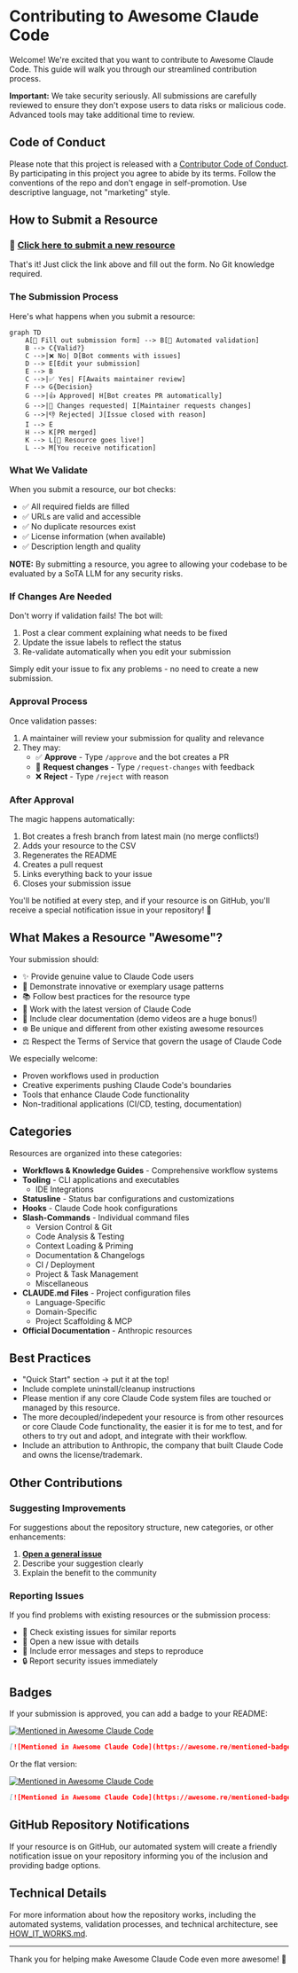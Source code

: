# Contributing to Awesome Claude Code

Welcome! We're excited that you want to contribute to Awesome Claude Code. This guide will walk you through our streamlined contribution process.

**Important:** We take security seriously. All submissions are carefully reviewed to ensure they don't expose users to data risks or malicious code. Advanced tools may take additional time to review.

## Code of Conduct

Please note that this project is released with a [Contributor Code of Conduct](code-of-conduct.md). By participating in this project you agree to abide by its terms. Follow the conventions of the repo and don't engage in self-promotion. Use descriptive language, not "marketing" style.

## How to Submit a Resource

### 🚀 **[Click here to submit a new resource](https://github.com/hesreallyhim/awesome-claude-code/issues/new?template=submit-resource.yml)**

That's it! Just click the link above and fill out the form. No Git knowledge required.

### The Submission Process

Here's what happens when you submit a resource:

```mermaid
graph TD
    A[📝 Fill out submission form] --> B[🤖 Automated validation]
    B --> C{Valid?}
    C -->|❌ No| D[Bot comments with issues]
    D --> E[Edit your submission]
    E --> B
    C -->|✅ Yes| F[Awaits maintainer review]
    F --> G{Decision}
    G -->|👍 Approved| H[Bot creates PR automatically]
    G -->|🔄 Changes requested| I[Maintainer requests changes]
    G -->|👎 Rejected| J[Issue closed with reason]
    I --> E
    H --> K[PR merged]
    K --> L[🎉 Resource goes live!]
    L --> M[You receive notification]
```

### What We Validate

When you submit a resource, our bot checks:

- ✅ All required fields are filled
- ✅ URLs are valid and accessible
- ✅ No duplicate resources exist
- ✅ License information (when available)
- ✅ Description length and quality

**NOTE:** By submitting a resource, you agree to allowing your codebase to be evaluated by a SoTA LLM for any security risks.

### If Changes Are Needed

Don't worry if validation fails! The bot will:

1. Post a clear comment explaining what needs to be fixed
2. Update the issue labels to reflect the status
3. Re-validate automatically when you edit your submission

Simply edit your issue to fix any problems - no need to create a new submission.

### Approval Process

Once validation passes:

1. A maintainer will review your submission for quality and relevance
2. They may:
   - ✅ **Approve** - Type `/approve` and the bot creates a PR
   - 🔄 **Request changes** - Type `/request-changes` with feedback
   - ❌ **Reject** - Type `/reject` with reason

### After Approval

The magic happens automatically:

1. Bot creates a fresh branch from latest main (no merge conflicts!)
2. Adds your resource to the CSV
3. Regenerates the README
4. Creates a pull request
5. Links everything back to your issue
6. Closes your submission issue

You'll be notified at every step, and if your resource is on GitHub, you'll receive a special notification issue in your repository! 🎉

## What Makes a Resource "Awesome"?

Your submission should:

- ✨ Provide genuine value to Claude Code users
- 🚀 Demonstrate innovative or exemplary usage patterns
- 📚 Follow best practices for the resource type
- 🔄 Work with the latest version of Claude Code
- 📝 Include clear documentation (demo videos are a huge bonus!)
- ❄️ Be unique and different from other existing awesome resources
- ⚖️ Respect the Terms of Service that govern the usage of Claude Code

We especially welcome:

- Proven workflows used in production
- Creative experiments pushing Claude Code's boundaries
- Tools that enhance Claude Code functionality
- Non-traditional applications (CI/CD, testing, documentation)

## Categories

Resources are organized into these categories:

- **Workflows & Knowledge Guides** - Comprehensive workflow systems
- **Tooling** - CLI applications and executables
  - IDE Integrations
- **Statusline** - Status bar configurations and customizations
- **Hooks** - Claude Code hook configurations
- **Slash-Commands** - Individual command files
  - Version Control & Git
  - Code Analysis & Testing
  - Context Loading & Priming
  - Documentation & Changelogs
  - CI / Deployment
  - Project & Task Management
  - Miscellaneous
- **CLAUDE.md Files** - Project configuration files
  - Language-Specific
  - Domain-Specific
  - Project Scaffolding & MCP
- **Official Documentation** - Anthropic resources

## Best Practices

- "Quick Start" section -> put it at the top!
- Include complete uninstall/cleanup instructions
- Please mention if any core Claude Code system files are touched or managed by this resource.
- The more decoupled/indepedent your resource is from other resources or core Claude Code functionality, the easier it is for me to test, and for others to try out and adopt, and integrate with their workflow.
- Include an attribution to Anthropic, the company that built Claude Code and owns the license/trademark.

## Other Contributions

### Suggesting Improvements

For suggestions about the repository structure, new categories, or other enhancements:

1. **[Open a general issue](https://github.com/hesreallyhim/awesome-claude-code/issues/new)**
2. Describe your suggestion clearly
3. Explain the benefit to the community

### Reporting Issues

If you find problems with existing resources or the submission process:

- 📖 Check existing issues for similar reports
- 💬 Open a new issue with details
- 🐛 Include error messages and steps to reproduce
- 🔒 Report security issues immediately

## Badges

If your submission is approved, you can add a badge to your README:

[![Mentioned in Awesome Claude Code](https://awesome.re/mentioned-badge.svg)](https://github.com/hesreallyhim/awesome-claude-code)

```markdown
[![Mentioned in Awesome Claude Code](https://awesome.re/mentioned-badge.svg)](https://github.com/hesreallyhim/awesome-claude-code)
```

Or the flat version:

[![Mentioned in Awesome Claude Code](https://awesome.re/mentioned-badge-flat.svg)](https://github.com/hesreallyhim/awesome-claude-code)

```markdown
[![Mentioned in Awesome Claude Code](https://awesome.re/mentioned-badge-flat.svg)](https://github.com/hesreallyhim/awesome-claude-code)
```

## GitHub Repository Notifications

If your resource is on GitHub, our automated system will create a friendly notification issue on your repository informing you of the inclusion and providing badge options.

## Technical Details

For more information about how the repository works, including the automated systems, validation processes, and technical architecture, see [HOW_IT_WORKS.md](HOW_IT_WORKS.md).

---

Thank you for helping make Awesome Claude Code even more awesome! 🚀
